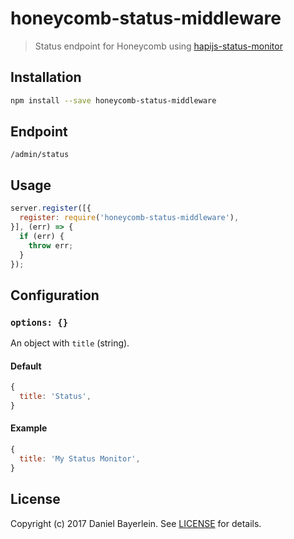 # honeycomb-status-middleware

> Status endpoint for Honeycomb using [hapijs-status-monitor](https://github.com/ziyasal/hapijs-status-monitor)

## Installation

```bash
npm install --save honeycomb-status-middleware
```

## Endpoint

`/admin/status`

## Usage

```javascript
server.register([{
  register: require('honeycomb-status-middleware'),
}], (err) => {
  if (err) {
    throw err;
  }
});
```

## Configuration

### `options: {}`

An object with `title` (string).

#### Default

```javascript
{
  title: 'Status',
}
```

#### Example

```javascript
{
  title: 'My Status Monitor',
}
```

## License

Copyright (c) 2017 Daniel Bayerlein. See [LICENSE](../../LICENSE.md) for details.
